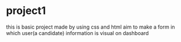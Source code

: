 # project1
this is basic project made by using css and html 
aim to make a form in which user(a candidate) information is visual on dashboard
